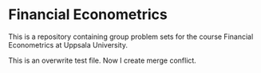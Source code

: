 # Financial Econometrics

This is a repository containing group problem sets for the course Financial Econometrics at Uppsala University.

This is an overwrite test file. Now I create merge conflict.

